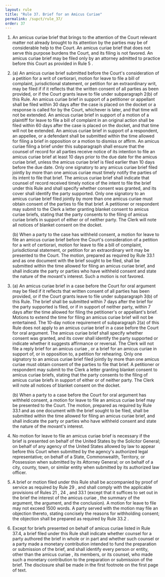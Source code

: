 ```yaml
---
layout: rule
title: "Rule 37. Brief for an Amicus Curiae"
permalink: /supct/rule_37/
order: 37
---
```


1. An amicus curiae brief that brings to the attention of the Court relevant matter not already brought to its attention by the parties may be of considerable help to the Court. An amicus curiae brief that does not serve this purpose burdens the Court, and its filing is not favored. An amicus curiae brief may be filed only by an attorney admitted to practice before this Court as provided in Rule 5 .


2. (a) An amicus curiae brief submitted before the Court's consideration of a petition for a writ of certiorari, motion for leave to file a bill of complaint, jurisdictional statement, or petition for an extraordinary writ, may be filed if if it reflects that the written consent of all parties as been provided, or if the Court grants leave to file under subparagraph 2(b) of this Rule. An amicus curiae brief in support of a petitioner or appellant shall be filed within 30 days after the case is placed on the docket or a response is called for by the Court, whichever is later, and that time will not be extended. An amicus curiae brief in support of a motion of a plaintiff for leave to file a bill of complaint in an original action shall be filed within 60 days after the case is placed on the docket, and that time will not be extended. An amicus curiae brief in support of a respondent, an appellee, or a defendant shall be submitted within the time allowed for filing a brief in opposition or a motion to dismiss or affirm. An amicus curiae filing a brief under this subparagraph shall ensure that the counsel of record for all parties receive notice of its intention to file an amicus curiae brief at least 10 days prior to the due date for the amicus curiae brief, unless the amicus curiae brief is filed earlier than 10 days before the due date. Only one signatory to any amicus curiae brief filed jointly by more than one amicus curiae must timely notify the parties of its intent to file that brief. The amicus curiae brief shall indicate that counsel of record received timely notice of the intent to file the brief under this Rule and shall specify whether consent was granted, and its cover shall identify the party supported. Only one signatory to an amicus curiae brief filed jointly by more than one amicus curiae must obtain consent of the parties to file that brief. A petitioner or respondent may submit to the Clerk a letter granting blanket consent to amicus curiae briefs, stating that the party consents to the filing of amicus curiae briefs in support of either or of neither party. The Clerk will note all notices of blanket consent on the docket.


    (b) When a party to the case has withheld consent, a motion for leave to file an amicus curiae brief before the Court's consideration of a petition for a writ of certiorari, motion for leave to file a bill of complaint, jurisdictional statement, or petition for an extraordinary writ may be presented to the Court. The motion, prepared as required by Rule 33.1 and as one document with the brief sought to be filed, shall be submitted within the time allowed for filing an amicus curiae brief, and shall indicate the party or parties who have withheld consent and state the nature of the movant's interest. Such a motion is not favored.


3. (a) An amicus curiae brief in a case before the Court for oral argument may be filed if it reflects that written consent of all parties has been provided, or if the Court grants leave to file under subparagraph 3(b) of this Rule. The brief shall be submitted within 7 days after the brief for the party supported is filed, or if in support of neither party, within 7 days after the time allowed for filing the petitioner's or appellant's brief. Motions to extend the time for filing an amicus curiae brief will not be entertained. The 10-day notice requirement of subparagraph 2(a) of this Rule does not apply to an amicus curiae brief in a case before the Court for oral argument. The amicus curiae brief shall specify whether consent was granted, and its cover shall identify the party supported or indicate whether it suggests affirmance or reversal. The Clerk will not file a reply brief for an amicus curiae , or a brief for an amicus curiae in support of, or in opposition to, a petition for rehearing. Only one signatory to an amicus curiae brief filed jointly by more than one amicus curiae must obtain consent of the parties to file that brief. A petitioner or respondent may submit to the Clerk a letter granting blanket consent to amicus curiae briefs, stating that the party consents to the filing of amicus curiae briefs in support of either or of neither party. The Clerk will note all notices of blanket consent on the docket.


    (b) When a party to a case before the Court for oral argument has withheld consent, a motion for leave to file an amicus curiae brief may be presented to the Court. The motion, prepared as required by Rule 33.1 and as one document with the brief sought to be filed, shall be submitted within the time allowed for filing an amicus curiae brief, and shall indicate the party or parties who have withheld consent and state the nature of the movant's interest.


4. No motion for leave to file an amicus curiae brief is necessary if the brief is presented on behalf of the United States by the Solicitor General; on behalf of any agency of the United States allowed by law to appear before this Court when submitted by the agency's authorized legal representative; on behalf of a State, Commonwealth, Territory, or Possession when submitted by its Attorney General; or on behalf of a city, county, town, or similar entity when submitted by its authorized law officer.


5. A brief or motion filed under this Rule shall be accompanied by proof of service as required by Rule 29 , and shall comply with the applicable provisions of Rules 21 , 24 , and 33.1 (except that it suffices to set out in the brief the interest of the amicus curiae , the summary of the argument, the argument, and the conclusion). A motion for leave to file may not exceed 1500 words. A party served with the motion may file an objection thereto, stating concisely the reasons for withholding consent; the objection shall be prepared as required by Rule 33.2 .


6. Except for briefs presented on behalf of amicus curiae listed in Rule 37.4, a brief filed under this Rule shall indicate whether counsel for a party authored the brief in whole or in part and whether such counsel or a party made a monetary contribution intended to fund the preparation or submission of the brief, and shall identify every person or entity, other than the amicus curiae , its members, or its counsel, who made such a monetary contribution to the preparation or submission of the brief. The disclosure shall be made in the first footnote on the first page of text.